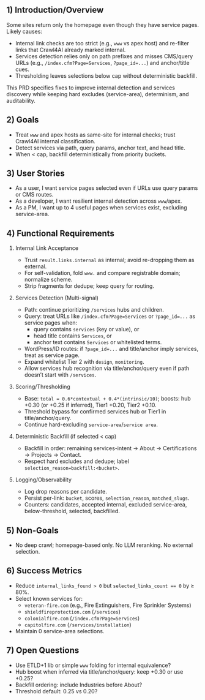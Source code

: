 ## 1) Introduction/Overview

Some sites return only the homepage even though they have service pages. Likely causes:

- Internal link checks are too strict (e.g., `www` vs apex host) and re-filter links that Crawl4AI already marked internal.
- Services detection relies only on path prefixes and misses CMS/query URLs (e.g., `/index.cfm?Page=Services`, `?page_id=...`) and anchor/title cues.
- Thresholding leaves selections below cap without deterministic backfill.

This PRD specifies fixes to improve internal detection and services discovery while keeping hard excludes (service-area), determinism, and auditability.

## 2) Goals

- Treat `www` and apex hosts as same-site for internal checks; trust Crawl4AI internal classification.
- Detect services via path, query params, anchor text, and head title.
- When < cap, backfill deterministically from priority buckets.

## 3) User Stories

- As a user, I want service pages selected even if URLs use query params or CMS routes.
- As a developer, I want resilient internal detection across `www`/apex.
- As a PM, I want up to 4 useful pages when services exist, excluding service-area.

## 4) Functional Requirements

1. Internal Link Acceptance

   - Trust `result.links.internal` as internal; avoid re-dropping them as external.
   - For self-validation, fold `www.` and compare registrable domain; normalize scheme.
   - Strip fragments for dedupe; keep query for routing.

2. Services Detection (Multi-signal)

   - Path: continue prioritizing `/services` hubs and children.
   - Query: treat URLs like `/index.cfm?Page=Services` or `?page_id=...` as service pages when:
     - query contains `services` (key or value), or
     - head title contains `Services`, or
     - anchor text contains `Services` or whitelisted terms.
   - WordPress/ID routes: if `?page_id=...` and title/anchor imply services, treat as service page.
   - Expand whitelist Tier 2 with `design`, `monitoring`.
   - Allow services hub recognition via title/anchor/query even if path doesn’t start with `/services`.

3. Scoring/Thresholding

   - Base: `total = 0.6*contextual + 0.4*(intrinsic/10)`; boosts: hub +0.30 (or +0.25 if inferred), Tier1 +0.20, Tier2 +0.10.
   - Threshold bypass for confirmed services hub or Tier1 in title/anchor/query.
   - Continue hard-excluding `service-area`/`service area`.

4. Deterministic Backfill (if selected < cap)

   - Backfill in order: remaining services-intent → About → Certifications → Projects → Contact.
   - Respect hard excludes and dedupe; label `selection_reason=backfill:<bucket>`.

5. Logging/Observability
   - Log drop reasons per candidate.
   - Persist per-link: `bucket`, scores, `selection_reason`, `matched_slugs`.
   - Counters: candidates, accepted internal, excluded service-area, below-threshold, selected, backfilled.

## 5) Non-Goals

- No deep crawl; homepage-based only. No LLM reranking. No external selection.

## 6) Success Metrics

- Reduce `internal_links_found > 0` but `selected_links_count == 0` by ≥ 80%.
- Select known services for:
  - `veteran-fire.com` (e.g., Fire Extinguishers, Fire Sprinkler Systems)
  - `shieldfireprotection.com` (`/services`)
  - `colonialfire.com` (`/index.cfm?Page=Services`)
  - `capitolfire.com` (`/services/installation`)
- Maintain 0 service-area selections.

## 7) Open Questions

- Use ETLD+1 lib or simple `www` folding for internal equivalence?
- Hub boost when inferred via title/anchor/query: keep +0.30 or use +0.25?
- Backfill ordering: include Industries before About?
- Threshold default: 0.25 vs 0.20?
